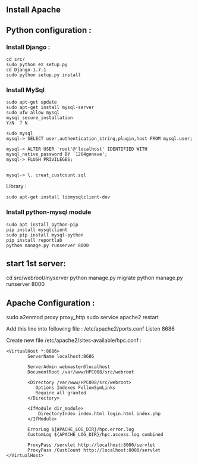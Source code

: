 
## Install Apache 



## Python configuration :

### Install Django : 

    cd src/ 
    sudo python ez_setup.py
    cd Django-1.7.1
    sudo python setup.py install

### Install MySql


    sudo apt-get update
    sudo apt-get install mysql-server
    sudo ufw allow mysql
    mysql_secure_installation
    Y/N  ? N 
    
    sudo mysql
    mysql-> SELECT user,authentication_string,plugin,host FROM mysql.user;

    mysql-> ALTER USER 'root'@'localhost' IDENTIFIED WITH mysql_native_password BY '1204geneve';
    mysql-> FLUSH PRIVILEGES;


    mysql-> \. creat_custcount.sql 




Library :

    sudo apt-get install libmysqlclient-dev

### Install python-mysql module

    sudo apt install python-pip
    pip install mysqlclient
    sudo pip install mysql-python
    pip install reportlab
    python manage.py runserver 8000

## start 1st server:
cd src/webroot/myserver
python manage.py migrate
python manage.py runserver 8000


## Apache Configuration :

sudo a2enmod proxy proxy_http
sudo service apache2 restart




Add this line into following file : /etc/apache2/ports.conf
    Listen 8686


Create new file /etc/apache2/sites-available/hpc.conf :

```
<VirtualHost *:8686>
        ServerName localhost:8686

        ServerAdmin webmaster@localhost
        DocumentRoot /var/www/HPC008/src/webroot

        <Directory /var/www/HPC008/src/webroot>
           Options Indexes FollowSymLinks
           Require all granted
        </Directory>

        <IfModule dir_module>
            DirectoryIndex index.html login.html index.php
        </IfModule>

        ErrorLog ${APACHE_LOG_DIR}/hpc.error.log
        CustomLog ${APACHE_LOG_DIR}/hpc.access.log combined

        ProxyPass /servlet http://localhost:8000/servlet
        ProxyPass /CustCount http://localhost:8000/servlet
</VirtualHost>
```